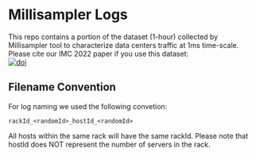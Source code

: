 # Millisampler Logs
This repo contains a portion of the dataset (1-hour) collected by Millisampler tool to characterize data centers traffic at 1ms time-scale.
Please cite our IMC 2022 paper if you use this dataset:  
[![doi](https://img.shields.io/badge/DOI-10.1145%2F3517745.3561430-brightgreen)](https://dl.acm.org/doi/abs/10.1145/3517745.3561430)

## Filename Convention
For log naming we used the following convetion:

```rackId_<randomId>_hostId_<randomId>```

 All hosts within the same rack will have the same rackId.
Please note that hostId does NOT represent the number of servers in the rack.
 

  

